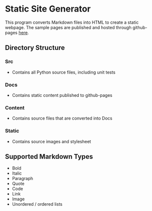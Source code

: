 # Static Site Generator
This program converts Markdown files into HTML to create a static webpage. The sample pages are published and hosted through github-pages [here](https://nathanieldorn.github.io/ssg/).

## Directory Structure
### Src
- Contains all Python source files, including unit tests
### Docs
- Contains static content published to github-pages
### Content
- Contains source files that are converted into Docs
### Static
- Contains source images and stylesheet

## Supported Markdown Types
- Bold
- Italic
- Paragraph
- Quote
- Code
- Link
- Image
- Unordered / ordered lists

